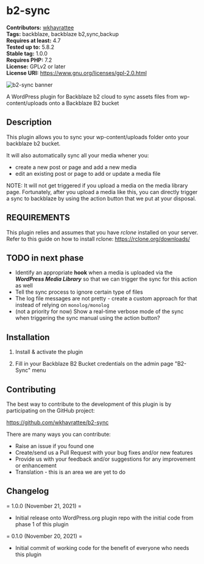 # b2-sync #
**Contributors:** [wkhayrattee](https://profiles.wordpress.org/wkhayrattee/)  
**Tags:** backblaze, backblaze b2,sync,backup  
**Requires at least:** 4.7  
**Tested up to:** 5.8.2  
**Stable tag:** 1.0.0  
**Requires PHP:** 7.2  
**License:** GPLv2 or later  
**License URI:** https://www.gnu.org/licenses/gpl-2.0.html  

![b2-sync banner](https://ik.imagekit.io/wkhayrattee/b2sync/banner-1544x500_Hd3BLN-Sz8.png?updatedAt=1638126306180)

A WordPress plugin for Backblaze b2 cloud to sync assets files from wp-content/uploads onto a Backblaze B2 bucket

## Description ##

This plugin allows you to sync your wp-content/uploads folder onto your backblaze b2 bucket.

It will also automatically sync all your media whener you:
- create a new post or page and add a new media
- edit an existing post or page to add or update a media file

NOTE:
It will not get triggered if you upload a media on the media library page.
Fortunately, after you upload a media like this, you can directly trigger a sync to backblaze by using the action button that we put at your disposal.

## REQUIREMENTS ##

This plugin relies and assumes that you have *rclone* installed on your server.
Refer to this guide on how to install rclone: https://rclone.org/downloads/

## TODO in next phase ##

- Identify an appropriate **hook** when a media is uploaded via the ***WordPress Media Library*** so that we can trigger the sync for this action as well
- Tell the sync process to ignore certain type of files
- The log file messages are not pretty - create a custom approach for that instead of relying on `monolog/monolog`
- (not a priority for now) Show a real-time verbose mode of the sync when triggering the sync manual using the action button?

## Installation ##

1) Install & activate the plugin

2) Fill in your Backblaze B2 Bucket credentials on the admin page "B2-Sync" menu


## Contributing ##

The best way to contribute to the development of this plugin is by participating on the GitHub project:

https://github.com/wkhayrattee/b2-sync

There are many ways you can contribute:

* Raise an issue if you found one
* Create/send us a Pull Request with your bug fixes and/or new features
* Provide us with your feedback and/or suggestions for any improvement or enhancement
* Translation - this is an area we are yet to do

## Changelog ##

= 1.0.0 (November 21, 2021) =
* Initial release onto WordPress.org plugin repo with the initial code from phase 1 of this plugin

= 0.1.0 (November 20, 2021) =
* Initial commit of working code for the benefit of everyone who needs this plugin
